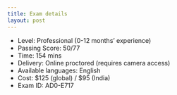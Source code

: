 ```yaml
---
title: Exam details
layout: post
---
```


- Level: Professional (0-12 months’ experience)
- Passing Score: 50/77
- Time: 154 mins
- Delivery: Online proctored (requires camera access)
- Available languages: English
- Cost: $125 (global) / $95 (India)
- Exam ID: AD0-E717
